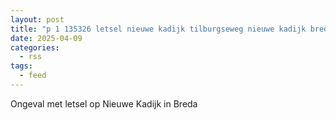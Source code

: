 ```yaml
---
layout: post
title: "p 1 135326 letsel nieuwe kadijk tilburgseweg nieuwe kadijk breda"
date: 2025-04-09
categories: 
  - rss
tags: 
  - feed
---
```


Ongeval met letsel op Nieuwe Kadijk in Breda

